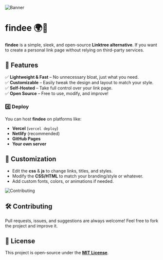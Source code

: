 ![Banner](https://github.com/alfredsaveron/findee/blob/main/img/screenshot-findee.png)

# findee 🌍🔗  

**findee** is a simple, sleek, and open-source **Linktree alternative**. If you want to create a personal link page without relying on third-party services.

## 🚀 Features  
✅ **Lightweight & Fast** – No unnecessary bloat, just what you need.  
✅ **Customizable** – Easily tweak the design and layout to match your style.  
✅ **Self-Hosted** – Take full control over your link page.  
✅ **Open Source** – Free to use, modify, and improve!  

### 4️⃣ Deploy  
You can host **findee** on platforms like:  
- **Vercel** (`vercel deploy`)  
- **Netlify** (recommended)  
- **GitHub Pages**  
- **Your own server**  

## 🎨 Customization  
- Edit the **css** & **js** to change links, titles, and styles.  
- Modify the **CSS/HTML** to match your branding/style or whatever.  
- Add custom fonts, colors, or animations if needed.  

![Contributing](https://github.com/alfredsaveron/findee/blob/main/img/code-findee.png)

## 🛠 Contributing  
Pull requests, issues, and suggestions are always welcome! Feel free to fork the project and improve it.  

## 📜 License  
This project is open-source under the [**MIT License**](https://github.com/alfredsaveron/findee/blob/main/LICENSE.md).
